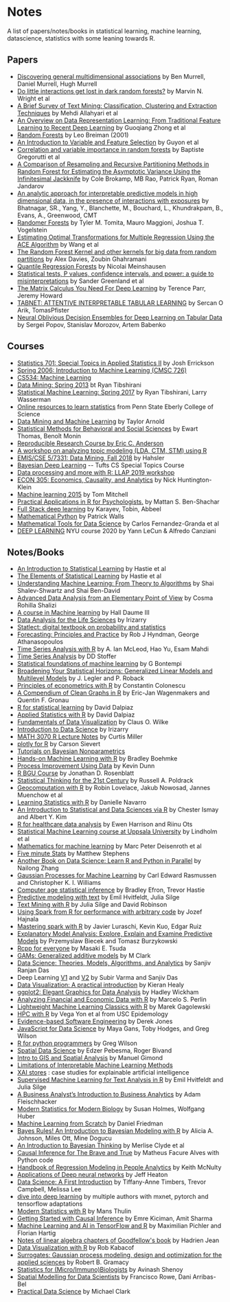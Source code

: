 # Notes

A list of papers/notes/books in statistical learning, machine learning, datascience, statistics with some leaning towards R.

## Papers
- [Discovering general multidimensional associations](https://arxiv.org/abs/1303.1828) by Ben Murrell, Daniel Murrell, Hugh Murrell 
- [Do little interactions get lost in dark random forests?](https://www.ncbi.nlm.nih.gov/pmc/articles/PMC4815164/) by Marvin N. Wright et al
- [A Brief Survey of Text Mining: Classification, Clustering and Extraction Techniques](https://arxiv.org/abs/1707.02919v2) by Mehdi Allahyari et al
- [An Overview on Data Representation Learning: From Traditional Feature Learning to Recent Deep Learning](https://arxiv.org/abs/1611.08331v1) by Guoqiang Zhong et al
- [Random Forests](https://www.stat.berkeley.edu/~breiman/randomforest2001.pdf)  by Leo Breiman (2001)
- [An Introduction to Variable and Feature Selection](www.jmlr.org/papers/volume3/guyon03a/guyon03a.pdf) by Guyon et al
- [Correlation and variable importance in random forests](https://arxiv.org/abs/1310.5726) by Baptiste Gregorutti et al
- [A Comparison of Resampling and Recursive Partitioning Methods in Random Forest for Estimating the Asymptotic Variance Using the Infinitesimal Jackknife](https://arxiv.org/abs/1706.06150) by Cole Brokamp, MB Rao, Patrick Ryan, Roman Jandarov
- [An analytic approach for interpretable predictive models in high dimensional data, in the presence of interactions with exposures](https://doi.org/10.1101/102475) by Bhatnagar, SR., Yang, Y., Blanchette, M., Bouchard, L., Khundrakpam, B., Evans, A., Greenwood, CMT
- [Randomer Forests](https://arxiv.org/abs/1506.03410v2) by Tyler M. Tomita, Mauro Maggioni, Joshua T. Vogelstein
- [Estimating Optimal Transformations for Multiple Regression Using the ACE Algorithm](www.jds-online.com/files/JDS-156.pdf) by Wang et al
- [The Random Forest Kernel and other kernels for big data from random partitions](https://arxiv.org/abs/1402.4293) by Alex Davies, Zoubin Ghahramani
- [Quantile Regression Forests](http://www.jmlr.org/papers/v7/meinshausen06a.html) by Nicolai Meinshausen
- [Statistical tests, P values, confidence intervals, and power: a guide to misinterpretations](https://www.ncbi.nlm.nih.gov/pmc/articles/PMC4877414/) by Sander Greenland et al
- [The Matrix Calculus You Need For Deep Learning](https://arxiv.org/abs/1802.01528) by Terence Parr, Jeremy Howard
- [TABNET: ATTENTIVE INTERPRETABLE TABULAR LEARNING](https://arxiv.org/abs/1908.07442) by Sercan O Arik, TomasPfister
- [Neural Oblivious Decision Ensembles for Deep Learning on Tabular Data](https://arxiv.org/abs/1909.06312) by Sergei Popov, Stanislav Morozov, Artem Babenko


## Courses
- [Statistics 701: Special Topics in Applied Statistics II](http://dept.stat.lsa.umich.edu/~jerrick/courses/stat701/index.html) by Josh Errickson
- [Spring 2006: Introduction to Machine Learning (CMSC 726)](http://www.cs.umd.edu/class/spring2006/cmsc726/schedule.html)
- [CS534: Machine Learning](http://web.engr.oregonstate.edu/~tgd/classes/534/index.html)
- [Data Mining: Spring 2013](http://www.stat.cmu.edu/~ryantibs/datamining/) bt Ryan Tibshirani
- [Statistical Machine Learning: Spring 2017](http://www.stat.cmu.edu/~ryantibs/statml/) by Ryan Tibshirani, Larry Wasserman
- [Online resources to learn statistics](https://onlinecourses.science.psu.edu/statprogram/) from Penn State Eberly College of Science
- [Data Mining and Machine Learning](http://euler.stat.yale.edu/~tba3/stat665/) by Taylor Arnold
- [Statistical Methods for Behavioral and Social Sciences](https://web.stanford.edu/class/psych252/index.html) by Ewart Thomas, Benoît Monin
- [Reproducible Research Course by Eric C. Anderson](http://eriqande.github.io/rep-res-web/)
- [A workshop on analyzing topic modeling (LDA, CTM, STM) using R](https://github.com/wesslen/Topic-Modeling-Workshop-with-R)
- [EMIS/CSE 5/7331: Data Mining, Fall 2018](https://michael.hahsler.net/SMU/EMIS7332/) by Hahsler
- [Bayesian Deep Learning](https://www.cs.tufts.edu/comp/150BDL/2019f/index.html) -- Tufts CS Special Topics Course
- [Data processing and more with R: LLAP 2019 workshop](https://github.com/Learning-Library-Analytics-Project/LLAP-Workshop-2019)
- [ECON 305: Economics, Causality, and Analytics](http://www.nickchk.com/econ305.html) by Nick Huntington-Klein
- [Machine learning 2015](https://www.cs.cmu.edu/~ninamf/courses/601sp15/lectures.shtml) by Tom Mitchell
- [Practical Applications in R for Psychologists.](https://github.com/mattansb/Practical-Applications-in-R-for-Psychologists) by Mattan S. Ben-Shachar
- [Full Stack deep learning](https://fullstackdeeplearning.com/) by Karayev, Tobin, Abbeel
- [Mathematical Python](http://www.math.ubc.ca/~pwalls/math-python/) by Patrick Walls
- [Mathematical Tools for Data Science](https://cds.nyu.edu/math-tools/) by Carlos Fernandez-Granda et al
- [DEEP LEARNING](https://atcold.github.io/pytorch-Deep-Learning/) NYU course 2020 by Yann LeCun & Alfredo Canziani

## Notes/Books
- [An Introduction to Statistical Learning](http://www-bcf.usc.edu/~gareth/ISL/) by Hastie et al
- [The Elements of Statistical Learning](https://web.stanford.edu/~hastie/ElemStatLearn/) by Hastie et al
- [Understanding Machine Learning: From Theory to Algorithms](http://www.cs.huji.ac.il/~shais/UnderstandingMachineLearning/) by Shai Shalev-Shwartz and Shai Ben-David
- [Advanced Data Analysis from an Elementary Point of View](http://www.stat.cmu.edu/~cshalizi/ADAfaEPoV/) by Cosma Rohilla Shalizi
- [A course in Machine learning](http://ciml.info/) by Hall Daume III
- [Data Analysis for the Life Sciences](https://leanpub.com/dataanalysisforthelifesciences) by Irizarry
- [Statlect: digital textbook on probability and statistics](https://statlect.com/)
- [Forecasting: Principles and Practice](http://otexts.org/fpp2/) by Rob J Hyndman, George Athanasopoulos
- [Time Series Analysis with R](www.stats.uwo.ca/faculty/aim/tsar/tsar.pdf) by A. Ian McLeod, Hao Yu, Esam Mahdi
- [Time Series Analysis](http://www.stat.pitt.edu/stoffer/tsa4/) by DD Stoffer
- [Statistical foundations of machine learning](www.ulb.ac.be/di/map/gbonte/mod_stoch/syl.pdf) by G Bontempi
- [Broadening Your Statistical Horizons: Generalized Linear Models and Multilevel Models](https://bookdown.org/roback/bookdown-bysh/) by J. Legler and P. Roback
- [Principles of econometrics with R](https://bookdown.org/ccolonescu/RPoE4/) by Constantin Colonescu
- [A Compendium of Clean Graphs in R](http://shinyapps.org/apps/RGraphCompendium/index.php) by Eric-Jan Wagenmakers and Quentin F. Gronau
- [R for statistical learning](https://daviddalpiaz.github.io/r4sl/) by David Dalpiaz
- [Applied Statistics with R](https://daviddalpiaz.github.io/appliedstats/) by David Dalpiaz
- [Fundamentals of Data Visualization](http://serialmentor.com/dataviz/) by Claus O. Wilke
- [Introduction to Data Science](https://rafalab.github.io/dsbook/) by Irizarry
- [MATH 3070 R Lecture Notes](http://www.math.utah.edu/~cmiller/classes/FA183070/MATH3070LabBook/) by Curtis Miller
- [plotly for R](http://plotly-book.cpsievert.me/) by Carson Sievert
- [Tutorials on Bayesian Nonparametrics](http://stat.columbia.edu/~porbanz/npb-tutorial.html)
- [Hands-on Machine Learning with R](https://bradleyboehmke.github.io/hands-on-machine-learning-with-r/) by Bradley Boehmke
- [Process Improvement Using Data](http://learnche.org/pid) by Kevin Dunn
- [R BGU Course](http://www.john-ros.com/Rcourse/) by Jonathan D. Rosenblatt
- [Statistical Thinking for the 21st Century](http://thinkstats.org/) by Russell A. Poldrack
- [Geocomputation with R](https://geocompr.robinlovelace.net/) by Robin Lovelace, Jakub Nowosad, Jannes Muenchow et al
- [Learning Statistics with R](https://learningstatisticswithr.com/) by Danielle Navarro
- [An Introduction to Statistical and Data Sciences via R](https://moderndive.com/index.html) by Chester Ismay and Albert Y. Kim
- [R for healthcare data analysis](https://surgicalinformatics.github.io/healthyr_book/) by Ewen Harrison and Riinu Ots
- [Statistical Machine Learning course at Uppsala University](http://www.it.uu.se/edu/course/homepage/sml) by Lindholm et al
- [Mathematics for machine learning](https://mml-book.com/) by Marc Peter Deisenroth et al
- [Five minute Stats](http://stephens999.github.io/fiveMinuteStats/) by Matthew Stephens
- [Another Book on Data Science: Learn R and Python in Parallel](https://www.anotherbookondatascience.com/) by Nailong Zhang
- [Gaussian Processes for Machine Learning](http://www.gaussianprocess.org/gpml/) by Carl Edward Rasmussen and Christopher K. I. Williams
- [Computer age statistical inference](https://web.stanford.edu/~hastie/CASI/index.html) by Bradley Efron, Trevor Hastie
- [Predictive modeling with text](https://text-and-modeling-in-r.netlify.com/) by Emil Hvitfeldt, Julia Silge
- [Text Mining with R](https://www.tidytextmining.com/) by Julia Silge and David Robinson
- [Using Spark from R for performance with arbitrary code](https://sparkfromr.com/) by Jozef Hajnala
- [Mastering spark with R](https://therinspark.com/) by  Javier Luraschi, Kevin Kuo, Edgar Ruiz
- [Explanatory Model Analysis: Explore, Explain and Examine Predictive Models](https://pbiecek.github.io/ema/) by Przemyslaw Biecek and Tomasz Burzykowski
- [Rcpp for everyone](https://teuder.github.io/rcpp4everyone_en/) by Masaki E. Tsuda
- [GAMs: Generalized additive models](https://m-clark.github.io/generalized-additive-models/introduction.html) by M Clark
- [Data Science: Theories, Models, Algorithms, and Analytics](https://srdas.github.io/MLBook/) by Sanjiv Ranjan Das
- Deep Learning [V1](https://srdas.github.io/DLBook/) and [V2](https://srdas.github.io/DLBook2/) by Subir Varma and Sanjiv Das
- [Data Visualization: A practical introduction](https://socviz.co/) by Kieran Healy
- [ggplot2: Elegant Graphics for Data Analysis](https://ggplot2-book.org/) by Hadley Wickham
- [Analyzing Financial and Economic Data with R](https://www.msperlin.com/afedR/) by Marcelo S. Perlin
- [Lightweight Machine Learning Classics with R](https://lmlcr.gagolewski.com/) by Marek Gagolewski
- [HPC with R](https://uscbiostats.github.io/hpc-with-r/) by Vega Yon et al from USC Epidemology
- [Evidence-based Software Engineering](http://www.knosof.co.uk/ESEUR/) by Derek Jones
- [JavaScript for Data Science](http://js4ds.org/) by Maya Gans, Toby Hodges, and Greg Wilson
- [R for python programmers](http://tidynomicon.tech/) by Greg Wilson
- [Spatial Data Science](https://keen-swartz-3146c4.netlify.app/) by Edzer Pebesma, Roger Bivand
- [Intro to GIS and Spatial Analysis](https://mgimond.github.io/Spatial/index.html) by Manuel Gimond
- [Limitations of Interpretable Machine Learning Methods](https://compstat-lmu.github.io/iml_methods_limitations/)
- [XAI stores](https://pbiecek.github.io/xai_stories/) : case studies for explainable artificial intelligence
- [Supervised Machine Learning for Text Analysis in R](https://smltar.com/) by Emil Hvitfeldt and Julia Silge
- [A Business Analyst’s Introduction to Business Analytics](https://www.causact.com/) by Adam Fleischhacker
- [Modern Statistics for Modern Biology](https://www.huber.embl.de/msmb/) by Susan Holmes, Wolfgang Huber
- [Machine Learning from Scratch](https://dafriedman97.github.io/mlbook/content/introduction.html) by Daniel Friedman
- [Bayes Rules! An Introduction to Bayesian Modeling with R](https://www.bayesrulesbook.com/) by Alicia A. Johnson, Miles Ott, Mine Dogucu
- [An Introduction to Bayesian Thinking](https://statswithr.github.io/book/) by Merlise Clyde et al
- [Causal Inference for The Brave and True](https://matheusfacure.github.io/python-causality-handbook/landing-page.html) by Matheus Facure Alves with Python code
- [Handbook of Regression Modeling in People Analytics](http://peopleanalytics-regression-book.org/index.html) by Keith McNulty
- [Applications of Deep neural networks](https://github.com/jeffheaton/t81_558_deep_learning) by Jeff Heaton
- [Data Science: A First Introduction](https://ubc-dsci.github.io/introduction-to-datascience/) by Tiffany-Anne Timbers, Trevor Campbell, Melissa Lee
- [dive into deep learning](https://d2l.ai/index.html) by multiple authors with mxnet, pytorch and tensorflow adaptations
- [Modern Statistics with R](http://www.modernstatisticswithr.com/) by Mans Thulin
- [Getting Started with Causal Inference](https://causalinference.gitlab.io/) by Emre Kiciman, Amit Sharma
- [Machine Learning and AI in TensorFlow and R](https://theoreticalecology.github.io/machinelearning/) by Maximilian Pichler and Florian Hartig
- [Notes of linear algebra chapters of Goodfellow's book](https://hadrienj.github.io/deep-learning-book-series-home/) by Hadrien Jean
- [Data Visualization with R](https://rkabacoff.github.io/datavis/) by Rob Kabacof
- [Surrogates: Gaussian process modeling, design and optimization for the applied sciences](https://bookdown.org/rbg/surrogates/) by Robert B. Gramacy
- [Statistics for (Micro/Immuno)Biologists](https://microimmunostats.netlify.app/) by Avinash Shenoy
- [Spatial Modelling for Data Scientists](https://gdsl-ul.github.io/san/) by Francisco Rowe, Dani Arribas-Bel
- [Practical Data Science](https://m-clark.github.io/data-processing-and-visualization/https://m-clark.github.io/data-processing-and-visualization/) by Michael Clark

